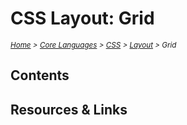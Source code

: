 # CSS Layout: Grid

<em>
<sub><a href='../../../README.md'>Home</a> > <a href='../../core-languages.md'>Core Languages</a> > <a href='../css.md'>CSS</a> > <a href='./css.layout.md'>Layout</a> > Grid </sub>
</em>

## Contents

## Resources & Links
